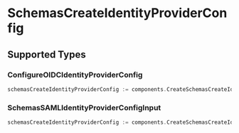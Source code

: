 # SchemasCreateIdentityProviderConfig


## Supported Types

### ConfigureOIDCIdentityProviderConfig

```go
schemasCreateIdentityProviderConfig := components.CreateSchemasCreateIdentityProviderConfigConfigureOIDCIdentityProviderConfig(components.ConfigureOIDCIdentityProviderConfig{/* values here */})
```

### SchemasSAMLIdentityProviderConfigInput

```go
schemasCreateIdentityProviderConfig := components.CreateSchemasCreateIdentityProviderConfigSchemasSAMLIdentityProviderConfigInput(components.SchemasSAMLIdentityProviderConfigInput{/* values here */})
```

